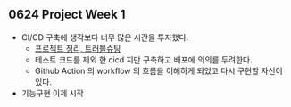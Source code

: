## 0624 Project Week 1
- CI/CD 구축에 생각보다 너무 많은 시간을 투자했다.
  - [프로젝트 정리, 트러블슈팅](https://github.com/Bryan051/TIL/tree/main/OutcomeProject)
  - 테스트 코드를 제외 한 cicd 지만 구축하고 배포에 의의를 두려한다.
  - Github Action 의 workflow 의 흐름을 이해하게 되었고 다시 구현할 자신이 있다.
- 기능구현 이제 시작
